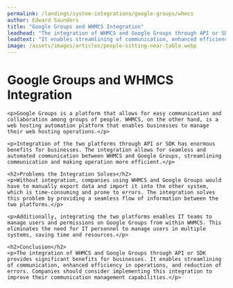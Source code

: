 ```yaml
---
permalink: /landings/system-integrations/google-groups/whmcs
author: Edward Saunders
title: "Google Groups and WHMCS Integration"
leadhead: "The integration of WHMCS and Google Groups through API or SDK provides significant benefits for businesses"
leadtext: "It enables streamlining of communication, enhanced efficiency in operations, and reduction of errors. Companies should consider implementing this integration to improve their communication management capabilities."
image: /assets/images/articles/people-sitting-near-table.webp
---
```

<div class="arttext">	<h1>Google Groups and WHMCS Integration</h1>
	
	<p>Google Groups is a platform that allows for easy communication and collaboration among groups of people. WHMCS, on the other hand, is a web hosting automation platform that enables businesses to manage their web hosting operations.</p>

	<p>Integration of the two platforms through API or SDK has enormous benefits for businesses. The integration allows for seamless and automated communication between WHMCS and Google Groups, streamlining communication and making operation more efficient.</p>

	<h2>Problems the Integration Solves</h2>
	<p>Without integration, companies using WHMCS and Google Groups would have to manually export data and import it into the other system, which is time-consuming and prone to errors. The integration solves this problem by providing a seamless flow of information between the two platforms.</p>

	<p>Additionally, integrating the two platforms enables IT teams to manage users and permissions on Google Groups from within WHMCS. This eliminates the need for IT personnel to manage users in multiple systems, saving time and resources.</p>

	<h2>Conclusion</h2>
	<p>The integration of WHMCS and Google Groups through API or SDK provides significant benefits for businesses. It enables streamlining of communication, enhanced efficiency in operations, and reduction of errors. Companies should consider implementing this integration to improve their communication management capabilities.</p>
</div>